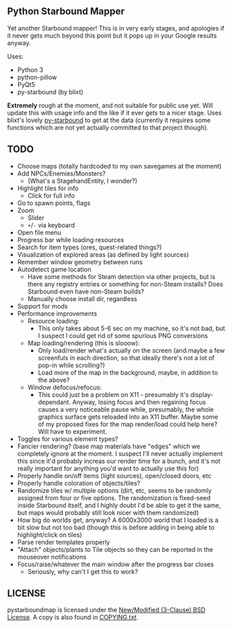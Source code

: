 Python Starbound Mapper
-----------------------

Yet another Starbound mapper!  This is in very early stages, and
apologies if it never gets much beyond this point but it pops up
in your Google results anyway.

Uses:
 - Python 3
 - python-pillow
 - PyQt5
 - py-starbound (by blixt)

**Extremely** rough at the moment, and not suitable for public use
yet.  Will update this with usage info and the like if it ever gets to a nicer
stage.  Uses blixt's lovely
[py-starbound](https://github.com/blixt/py-starbound) to get at the data
(currently it requires some functions which are not yet actually committed to
that project though).

TODO
----

 - Choose maps (totally hardcoded to my own savegames at the moment)
 - Add NPCs/Enemies/Monsters?
   - (What's a StagehandEntity, I wonder?)
 - Highlight tiles for info
   - Click for full info
 - Go to spawn points, flags
 - Zoom
   - Slider
   - `+`/`-` via keyboard
 - Open file menu
 - Progress bar while loading resources
 - Search for item types (ores, quest-related things?)
 - Visualization of explored areas (as defined by light sources)
 - Remember window geometry between runs
 - Autodetect game location
   - Have some methods for Steam detection via other projects, but
     is there any registry entries or something for non-Steam installs?
     Does Starbound even have non-Steam builds?
   - Manually choose install dir, regardless
 - Support for mods
 - Performance improvements
   - Resource loading:
     - This only takes about 5-6 sec on my machine, so it's not bad,
       but I suspect I could get rid of some spurious PNG conversions
   - Map loading/rendering (this is slooow):
     - Only load/render what's actually on the screen (and maybe a few
       screenfuls in each direction, so that ideally there's not a lot
       of pop-in while scrolling?)
     - Load more of the map in the background, maybe, in addition to
       the above?
   - Window defocus/refocus:
     - This could just be a problem on X11 - presumably it's display-
       dependant.  Anyway, losing focus and then regaining focus causes
       a very noticeable pause while, presumably, the whole graphics
       surface gets reloaded into an X11 buffer.  Maybe some of my
       proposed fixes for the map render/load could help here?  Will
       have to experiment.
 - Toggles for various element types?
 - Fancier rendering?  (base map materials have "edges" which we completely
   ignore at the moment.  I suspect I'll never actually implement this
   since it'd probably increas our render time for a bunch, and it's not
   really important for anything you'd want to actually use this for)
 - Properly handle on/off items (light sources), open/closed doors, etc
 - Properly handle coloration of objects/tiles?
 - Randomize tiles w/ multiple options (dirt, etc, seems to be randomly
   assigned from four or five options.  The randomization is fixed-seed
   inside Starbound itself, and I highly doubt I'd be able to get it the
   same, but maps would probably still look nicer with them randomized)
 - How big do worlds get, anyway?  A 6000x3000 world that I loaded is
   a bit slow but not too bad (though this is before adding in being
   able to highlight/click on tiles)
 - Parse render templates properly
 - "Attach" objects/plants to Tile objects so they can be reported in
   the mouseover notifications
 - Focus/raise/whatever the main window after the progress bar closes
   - Seriously, why can't I get this to work?

LICENSE
-------

pystarboundmap is licensed under the
[New/Modified (3-Clause) BSD License](https://opensource.org/licenses/BSD-3-Clause).
A copy is also found in [COPYING.txt](COPYING.txt).
